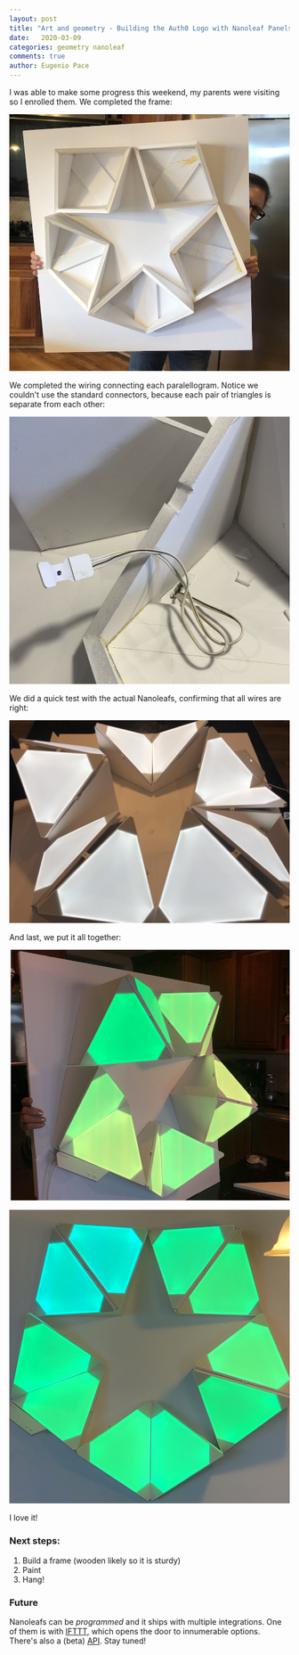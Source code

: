 ```yaml
---
layout: post
title: "Art and geometry - Building the Auth0 Logo with Nanoleaf Panels - Part III"
date:   2020-03-09
categories: geometry nanoleaf
comments: true
author: Eugenio Pace
---
```


I was able to make some progress this weekend, my parents were visiting so I enrolled them. We completed the frame:

![](/media/nano-frame.png)

We completed the wiring connecting each paralellogram. Notice we couldn't use the standard connectors, because each pair of triangles is separate from each other:

![](/media/nano-wiring.png)

We did a quick test with the actual Nanoleafs, confirming that all wires are right:

![](/media/nano-test.png)

And last, we put it all together:

![](/media/nano-green.png)

![](/media/nano-front.png)

I love it!

### Next steps:

1. Build a frame (wooden likely so it is sturdy)
2. Paint
3. Hang!

### Future

Nanoleafs can be _programmed_ and it ships with multiple integrations. One of them is with [IFTTT](https://ifttt.com/), which opens the door to innumerable options. There's also a (beta) [API](https://forum.nanoleaf.me/docs/openapi). Stay tuned!

